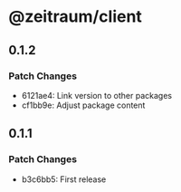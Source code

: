 # @zeitraum/client

## 0.1.2

### Patch Changes

- 6121ae4: Link version to other packages
- cf1bb9e: Adjust package content

## 0.1.1

### Patch Changes

- b3c6bb5: First release
